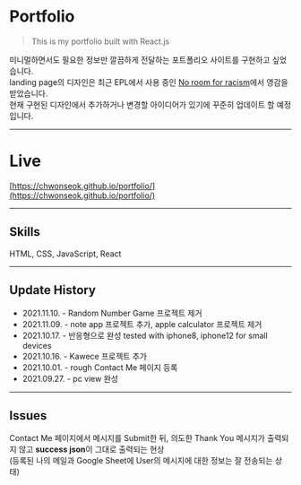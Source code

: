 # Portfolio

> This is my portfolio built with React.js

미니멀하면서도 필요한 정보만 깔끔하게 전달하는 포트폴리오 사이트를 구현하고 싶었습니다. <br/>
landing page의 디자인은 최근 EPL에서 사용 중인 [No room for racism](https://www.premierleague.com/NoRoomForRacism)에서 영감을 받았습니다. <br/>
현재 구현된 디자인에서 추가하거나 변경할 아이디어가 있기에 꾸준히 업데이트 할 예정입니다.

---

# Live

[https://chwonseok.github.io/portfolio/](https://chwonseok.github.io/portfolio/)

---

## Skills

HTML, CSS, JavaScript, React

---

## Update History

- 2021.11.10. - Random Number Game 프로젝트 제거
- 2021.11.09. - note app 프로젝트 추가, apple calculator 프로젝트 제거
- 2021.10.17. - 반응형으로 완성 tested with iphone8, iphone12 for small devices
- 2021.10.16. - Kawece 프로젝트 추가
- 2021.10.01. - rough Contact Me 페이지 등록
- 2021.09.27. - pc view 완성

---

## Issues

Contact Me 페이지에서 메시지를 Submit한 뒤, 의도한 Thank You 메시지가 출력되지 않고 **success json**이 그대로 출력되는 현상 <br/>
(등록된 나의 메일과 Google Sheet에 User의 메시지에 대한 정보는 잘 전송되는 상태)
